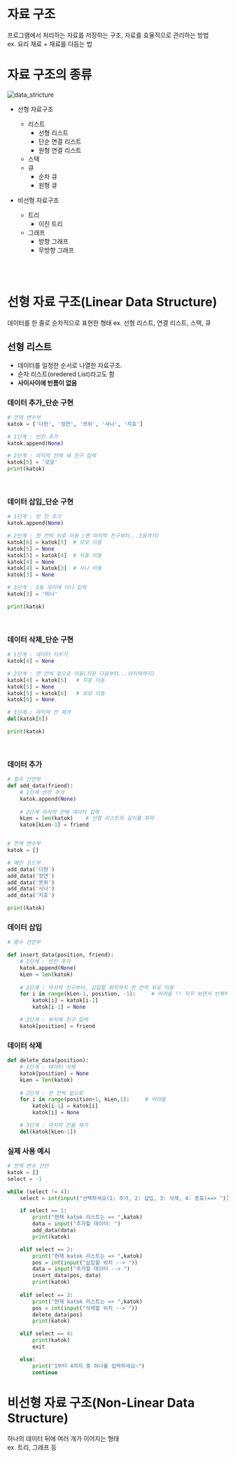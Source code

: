 # 자료 구조
프로그램에서 처리하는 자료를 저장하는 구조, 자료를 효율적으로 관리하는 방법
<br />
ex. 요리 재료 + 재료를 다듬는 법
<br />

# 자료 구조의 종류

![data_stricture](https://www.tutorialspoint.com/data_structures_algorithms/images/data_structures_and_types.jpg)


* 선형 자료구조
  + 리스트
    - 선형 리스트
    - 단순 연결 리스트
    - 원형 연결 리스트
  + 스택
  + 큐
    - 순차 큐
    - 원형 큐

* 비선형 자료구조
  + 트리
    - 이진 트리
  + 그래프
    - 방향 그래프
    - 무방향 그래프
<br />



<br />

# 선형 자료 구조(Linear Data Structure)
데이터를 한 줄로 순차적으로 표현한 형태
ex. 선형 리스트, 연결 리스트, 스택, 큐 

## 선형 리스트
* 데이터를 일정한 순서로 나열한 자료구조. <br />
* 순차 리스트(oredered List)라고도 함
* **사이사이에 빈틈이 없음**

### 데이터 추가_단순 구현

```python
# 전역 변수부
katok = ['다현', '정연', '쯔위', '사나', '지효']

# 1단계 : 빈칸 추가 
katok.append(None)

# 2단계 : 마지막 칸에 새 친구 입력
katok[5] = '모모'
print(katok)
```

<br />

### 데이터 삽입_단순 구현

```python
# 1단계 : 빈 칸 추가
katok.append(None)

# 2단계 : 한 칸씩 뒤로 이동 (맨 마지막 친구부터...3등까지)
katok[6] = katok[5]  # 모모 이동
katok[5] = None
katok[5] = katok[4]  # 지효 이동
katok[4] = None
katok[4] = katok[3]  # 사나 이동 
katok[3] = None

# 3단계 : 3등 자리에 미나 입력
katok[3] = '미나'

print(katok)
```

<br />

### 데이터 삭제_단순 구현

```python
# 1단계 : 데이터 지우기
katok[4] = None

# 2단계 : 한 칸씩 앞으로 이동(지운 다음부터...마지막까지)
katok[4] = katok[5]   # 지효 이동
katok[5] = None
katok[5] = katok[6]   # 모모 이동
katok[6] = None

# 3단계 : 마지막 칸 제거 
del(katok[6])

print(katok)
```

<br />

### 데이터 추가

```python
# 함수 선언부
def add_data(friend):
    # 1단계 빈칸 추가
    katok.append(None)
    
    # 2단계 마지막 칸에 데이터 입력
    kLen = len(katok)    # 선형 리스트의 길이를 파악
    katok[kLen-1] = friend


# 전역 변수부
katok = []

# 메인 코드부
add_data('다현')
add_data('정연')
add_data('쯔위')
add_data('사나')
add_data('지효')

print(katok)
```

### 데이터 삽입

```python
# 함수 선언부

def insert_data(position, friend):
    # 1단계 : 빈칸 추가
    katok.append(None)
    kLen = len(katok)
    
    # 2단계 : 마지막 친구부터, 삽입할 위치까지 한 칸씩 뒤로 이동 
    for i in range(kLen-1, position, -1):     # 어려움 !! 자꾸 보면서 반복하면서 익힐 것
        katok[i] = katok[i-1]
        katok[i-1] = None

    # 3단계 : 위치에 친구 입력
    katok[position] = friend
```

### 데이터 삭제

```python
def delete_data(position):
    # 1단계 : 데이터 삭제 
    katok[position] = None
    kLen = len(katok)
    
    # 2단계 : 한 칸씩 앞으로
    for i in range(position+1, kLen,1):     # 어려움
        katok[i-1] = katok[i]
        katok[i] = None

    # 3단계 : 마지막 칸을 제거 
    del(katok[kLen-1])
```

### 실제 사용 예시

```python
# 전역 변수 선언
katok = []
select = -1

while (select != 4):
    select = int(input("선택하세요(1: 추가, 2: 삽입, 3: 삭제, 4: 종료)==> "))

    if select == 1:
        print("현재 katok 리스트는 => ",katok)
        data = input("추가할 데이터: ")
        add_data(data)
        print(katok)

    elif select == 2:
        print("현재 katok 리스트는 => ",katok)
        pos = int(input("삽입할 위치 --> "))
        data = input("추가할 데이터 --> ")
        insert_data(pos, data)
        print(katok)
    
    elif select == 3:
        print("현재 katok 리스트는 => ",katok)
        pos = int(input("삭제할 위치 --> "))
        delete_data(pos)
        print(katok)

    elif select == 4:
        print(katok)
        exit

    else:
        print("1부터 4까지 중 하나를 입력하세요~")
        continue
```


# 비선형 자료 구조(Non-Linear Data Structure)
하나의 데이터 뒤에 여러 개가 이어지는 형태  <br />
ex. 트리, 그래프 등






